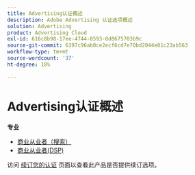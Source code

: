 ```yaml
---
title: Advertising认证概述
description: Adobe Advertising 认证选项概述
solution: Advertising
product: Advertising Cloud
exl-id: 616c8b98-17ee-4744-8593-8d8675703b9c
source-git-commit: 6397c96ab0ce2ecf6cd7e70bd2044e01c23ab563
workflow-type: tm+mt
source-wordcount: '37'
ht-degree: 18%

---
```


# Advertising认证概述

**专业**

* [商业从业者（搜索）](/help/certifications/aac/aac-search-p-business.md) <!--AD0-E501-->
* [商业从业者(DSP)](/help/certifications/aac/aac-dsp-p-business.md) <!--AD0-E502-->

访问 [续订您的认证](/help/certifications/renew.md) 页面以查看此产品是否提供续订选项。
